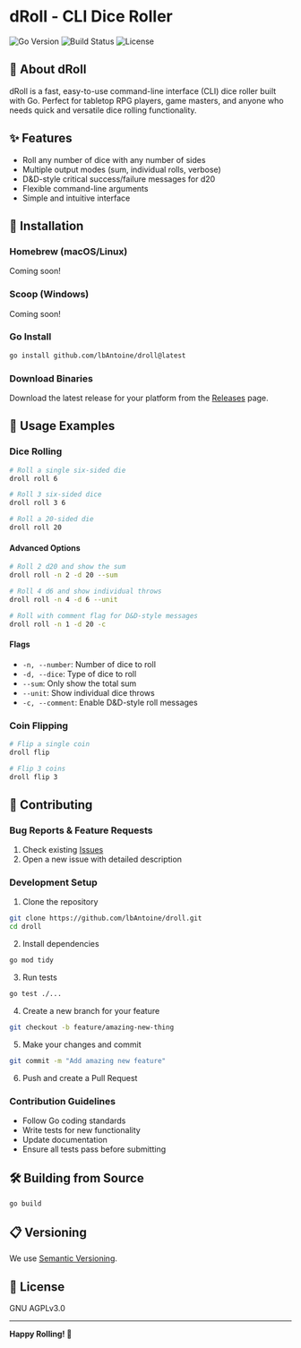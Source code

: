 # dRoll - CLI Dice Roller

![Go Version](https://img.shields.io/badge/Go-1.23-blue)
![Build Status](https://img.shields.io/github/actions/workflow/status/lbAntoine/droll/release.yml)
![License](https://img.shields.io/github/license/lbAntoine/droll)

## 🎲 About dRoll

dRoll is a fast, easy-to-use command-line interface (CLI) dice roller built with Go. Perfect for tabletop RPG players, game masters, and anyone who needs quick and versatile dice rolling functionality.

## ✨ Features

- Roll any number of dice with any number of sides
- Multiple output modes (sum, individual rolls, verbose)
- D&D-style critical success/failure messages for d20
- Flexible command-line arguments
- Simple and intuitive interface

## 🚀 Installation

### Homebrew (macOS/Linux)

Coming soon!

<!-- ```bash -->
<!-- brew tap lbAntoine/droll -->
<!-- brew install droll -->
<!-- ``` -->

### Scoop (Windows)

Coming soon!

<!-- ```powershell -->
<!-- scoop bucket add droll https://github.com/lbAntoine/droll.git -->
<!-- scoop install droll -->
<!-- ``` -->

### Go Install

```bash
go install github.com/lbAntoine/droll@latest
```

### Download Binaries

Download the latest release for your platform from the [Releases](https://github.com/lbAntoine/droll/releases) page.

## 🎯 Usage Examples

### Dice Rolling

```bash
# Roll a single six-sided die
droll roll 6

# Roll 3 six-sided dice
droll roll 3 6

# Roll a 20-sided die
droll roll 20
```

#### Advanced Options

```bash
# Roll 2 d20 and show the sum
droll roll -n 2 -d 20 --sum

# Roll 4 d6 and show individual throws
droll roll -n 4 -d 6 --unit

# Roll with comment flag for D&D-style messages
droll roll -n 1 -d 20 -c
```

#### Flags

- `-n, --number`: Number of dice to roll
- `-d, --dice`: Type of dice to roll
- `--sum`: Only show the total sum
- `--unit`: Show individual dice throws
- `-c, --comment`: Enable D&D-style roll messages

### Coin Flipping

```bash
# Flip a single coin
droll flip

# Flip 3 coins
droll flip 3
```

## 🤝 Contributing

### Bug Reports & Feature Requests

1. Check existing [Issues](https://github.com/lbAntoine/droll/issues)
2. Open a new issue with detailed description

### Development Setup

1. Clone the repository

```bash
git clone https://github.com/lbAntoine/droll.git
cd droll
```

2. Install dependencies

```bash
go mod tidy
```

3. Run tests

```bash
go test ./...
```

4. Create a new branch for your feature

```bash
git checkout -b feature/amazing-new-thing
```

5. Make your changes and commit

```bash
git commit -m "Add amazing new feature"
```

6. Push and create a Pull Request

### Contribution Guidelines

- Follow Go coding standards
- Write tests for new functionality
- Update documentation
- Ensure all tests pass before submitting

## 🛠 Building from Source

```bash
go build
```

## 📋 Versioning

We use [Semantic Versioning](https://semver.org/).

## 📜 License

GNU AGPLv3.0

<!-- ## 🆘 Support -->
<!---->
<!-- ### Community Support -->
<!---->
<!-- [INSERT COMMUNITY SUPPORT LINKS] -->
<!---->
<!-- ### Sponsorship -->
<!---->
<!-- [INSERT SPONSORSHIP INFORMATION] -->
<!---->
<!-- ### Donations -->
<!---->
<!-- [INSERT DONATION LINKS] -->

---

**Happy Rolling! 🎲**
